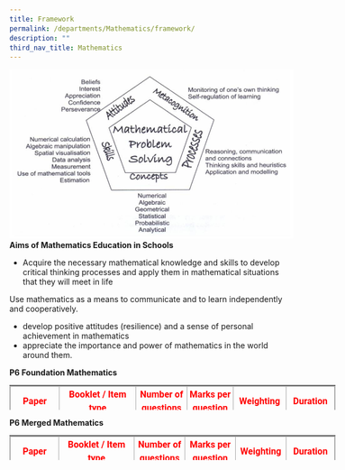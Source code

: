 ```yaml
---
title: Framework
permalink: /departments/Mathematics/framework/
description: ""
third_nav_title: Mathematics
---
```

![](/images/Maths_Framework.jpg)<br>
**Aims of Mathematics Education in Schools**
* Acquire the necessary mathematical knowledge and skills to develop critical thinking processes and apply them in mathematical situations that they will meet in life

Use mathematics as a means to communicate and to learn independently and cooperatively.<br>
*   develop positive attitudes (resilience) and a sense of personal achievement in mathematics
*   appreciate the importance and power of mathematics in the world around them.

**P6 Foundation Mathematics**<br>
<table border="0" style="margin: 0px; outline: 0px; padding: 0px; border-collapse: collapse; width: 584px; height: 44px;"><tbody style="margin: 0px; outline: 0px; padding: 0px;"><tr style="margin: 0px; outline: 0px; padding: 0px;"><td style="margin: 0px; outline: 0px; padding: 0px;"><table border="1" cellspacing="0" cellpadding="0" class="iveo_table ives_tab_simple3" style="margin: 0px; outline: 0px; padding: 0px; border-collapse: collapse; border: 1px solid rgb(170, 170, 170); width: 579px;"><tbody style="margin: 0px; outline: 0px; padding: 0px;"><tr style="margin: 0px; outline: 0px; padding: 0px; height: 42.8pt;"><td width="84" style="margin: 0px; outline: 0px; padding: 2px; text-align: center; border: 1px solid rgb(170, 170, 170); width: 90px; height: 42.8pt;"><p style="margin: 0px 0px 10px; outline: 0px; padding: 0px; line-height: 1.5 !important; color: rgb(18, 18, 18); font-family: Roboto; font-size: 16px; font-weight: normal;"><strong style="margin: 0px; outline: 0px; padding: 0px;"><font color="#ff0000" style="margin: 0px; outline: 0px; padding: 0px;">Paper</font></strong></p></td><td width="123" style="margin: 0px; outline: 0px; padding: 2px; text-align: center; border: 1px solid rgb(170, 170, 170); width: 137px; height: 42.8pt;"><p style="margin: 0px 0px 10px; outline: 0px; padding: 0px; line-height: 1.5 !important; color: rgb(18, 18, 18); font-family: Roboto; font-size: 16px; font-weight: normal;"><strong style="margin: 0px; outline: 0px; padding: 0px;"><font color="#ff0000" style="margin: 0px; outline: 0px; padding: 0px;">Booklet / Item type</font></strong></p></td><td width="97" style="margin: 0px; outline: 0px; padding: 2px; text-align: center; border: 1px solid rgb(170, 170, 170); width: 89px; height: 42.8pt;"><p style="margin: 0px 0px 10px; outline: 0px; padding: 0px; line-height: 1.5 !important; color: rgb(18, 18, 18); font-family: Roboto; font-size: 16px; font-weight: normal;"><strong style="margin: 0px; outline: 0px; padding: 0px;"><font color="#ff0000" style="margin: 0px; outline: 0px; padding: 0px;">Number of questions</font></strong></p></td><td width="88" style="margin: 0px; outline: 0px; padding: 2px; text-align: center; border: 1px solid rgb(170, 170, 170); width: 83px; height: 42.8pt;"><p style="margin: 0px 0px 10px; outline: 0px; padding: 0px; line-height: 1.5 !important; color: rgb(18, 18, 18); font-family: Roboto; font-size: 16px; font-weight: normal;"><strong style="margin: 0px; outline: 0px; padding: 0px;"><font color="#ff0000" style="margin: 0px; outline: 0px; padding: 0px;">Marks per question</font></strong></p></td><td width="101" style="margin: 0px; outline: 0px; padding: 2px; text-align: center; border: 1px solid rgb(170, 170, 170); width: 95px; height: 42.8pt;"><p style="margin: 0px 0px 10px; outline: 0px; padding: 0px; line-height: 1.5 !important; color: rgb(18, 18, 18); font-family: Roboto; font-size: 16px; font-weight: normal;"><strong style="margin: 0px; outline: 0px; padding: 0px;"><font color="#ff0000" style="margin: 0px; outline: 0px; padding: 0px;">Weighting</font></strong></p></td><td width="96" style="margin: 0px; outline: 0px; padding: 2px; text-align: center; border: 1px solid rgb(170, 170, 170); width: 85px; height: 42.8pt;"><p style="margin: 0px 0px 10px; outline: 0px; padding: 0px; line-height: 1.5 !important; color: rgb(18, 18, 18); font-family: Roboto; font-size: 16px; font-weight: normal;"><strong style="margin: 0px; outline: 0px; padding: 0px;"><font color="#ff0000" style="margin: 0px; outline: 0px; padding: 0px;">Duration</font></strong></p></td></tr><tr style="margin: 0px; outline: 0px; padding: 0px; height: 20.95pt;"><td rowspan="3" width="84" style="margin: 0px; outline: 0px; padding: 2px; text-align: center; border: 1px solid rgb(170, 170, 170); width: 63.15pt; height: 20.95pt;"><p style="margin: 0px 0px 10px; outline: 0px; padding: 0px; line-height: 1.5 !important; color: rgb(18, 18, 18); font-family: Roboto; font-size: 16px; font-weight: normal;"><strong style="margin: 0px; outline: 0px; padding: 0px;">1</strong></p><p style="margin: 0px 0px 10px; outline: 0px; padding: 0px; line-height: 1.5 !important; color: rgb(18, 18, 18); font-family: Roboto; font-size: 16px; font-weight: normal;"><strong style="margin: 0px; outline: 0px; padding: 0px;">Without calculator</strong></p></td><td rowspan="2" width="123" style="margin: 0px; outline: 0px; padding: 2px; text-align: center; border: 1px solid rgb(170, 170, 170); width: 91.9pt; height: 20.95pt;"><p style="margin: 0px 0px 10px; outline: 0px; padding: 0px; line-height: 1.5 !important; color: rgb(18, 18, 18); font-family: Roboto; font-size: 16px; font-weight: normal;"><strong style="margin: 0px; outline: 0px; padding: 0px;">Booklet A</strong></p><p style="margin: 0px 0px 10px; outline: 0px; padding: 0px; line-height: 1.5 !important; color: rgb(18, 18, 18); font-family: Roboto; font-size: 16px; font-weight: normal;"><strong style="margin: 0px; outline: 0px; padding: 0px;">Multiple-choice</strong></p></td><td width="97" style="margin: 0px; outline: 0px; padding: 2px; text-align: center; border: 1px solid rgb(170, 170, 170); width: 72.6pt; height: 20.95pt;"><p style="margin: 0px 0px 10px; outline: 0px; padding: 0px; line-height: 1.5 !important; color: rgb(18, 18, 18); font-family: Roboto; font-size: 16px; font-weight: normal;"><strong style="margin: 0px; outline: 0px; padding: 0px;">10</strong></p></td><td width="88" style="margin: 0px; outline: 0px; padding: 2px; text-align: center; border: 1px solid rgb(170, 170, 170); width: 65.9pt; height: 20.95pt;"><p style="margin: 0px 0px 10px; outline: 0px; padding: 0px; line-height: 1.5 !important; color: rgb(18, 18, 18); font-family: Roboto; font-size: 16px; font-weight: normal;"><strong style="margin: 0px; outline: 0px; padding: 0px;">1</strong></p></td><td width="101" style="margin: 0px; outline: 0px; padding: 2px; text-align: center; border: 1px solid rgb(170, 170, 170); width: 76pt; height: 20.95pt;"><p style="margin: 0px 0px 10px; outline: 0px; padding: 0px; line-height: 1.5 !important; color: rgb(18, 18, 18); font-family: Roboto; font-size: 16px; font-weight: normal;"><strong style="margin: 0px; outline: 0px; padding: 0px;">10%</strong></p></td><td rowspan="3" width="96" style="margin: 0px; outline: 0px; padding: 2px; text-align: center; border: 1px solid rgb(170, 170, 170); width: 72.2pt; height: 20.95pt;"><p style="margin: 0px 0px 10px; outline: 0px; padding: 0px; line-height: 1.5 !important; color: rgb(18, 18, 18); font-family: Roboto; font-size: 16px; font-weight: normal;"><strong style="margin: 0px; outline: 0px; padding: 0px;">1 h</strong></p></td></tr><tr style="margin: 0px; outline: 0px; padding: 0px; height: 23.2pt;"><td width="97" style="margin: 0px; outline: 0px; padding: 2px; text-align: center; border: 1px solid rgb(170, 170, 170); width: 72.6pt; height: 23.2pt;"><p style="margin: 0px 0px 10px; outline: 0px; padding: 0px; line-height: 1.5 !important; color: rgb(18, 18, 18); font-family: Roboto; font-size: 16px; font-weight: normal;"><strong style="margin: 0px; outline: 0px; padding: 0px;">10</strong></p></td><td width="88" style="margin: 0px; outline: 0px; padding: 2px; text-align: center; border: 1px solid rgb(170, 170, 170); width: 65.9pt; height: 23.2pt;"><p style="margin: 0px 0px 10px; outline: 0px; padding: 0px; line-height: 1.5 !important; color: rgb(18, 18, 18); font-family: Roboto; font-size: 16px; font-weight: normal;"><strong style="margin: 0px; outline: 0px; padding: 0px;">2</strong></p></td><td width="101" style="margin: 0px; outline: 0px; padding: 2px; text-align: center; border: 1px solid rgb(170, 170, 170); width: 76pt; height: 23.2pt;"><p style="margin: 0px 0px 10px; outline: 0px; padding: 0px; line-height: 1.5 !important; color: rgb(18, 18, 18); font-family: Roboto; font-size: 16px; font-weight: normal;"><strong style="margin: 0px; outline: 0px; padding: 0px;">20%</strong></p></td></tr><tr style="margin: 0px; outline: 0px; padding: 0px; height: 38.45pt;"><td width="123" style="margin: 0px; outline: 0px; padding: 2px; text-align: center; border: 1px solid rgb(170, 170, 170); width: 91.9pt; height: 38.45pt;"><p style="margin: 0px 0px 10px; outline: 0px; padding: 0px; line-height: 1.5 !important; color: rgb(18, 18, 18); font-family: Roboto; font-size: 16px; font-weight: normal;"><strong style="margin: 0px; outline: 0px; padding: 0px;">Booklet B</strong></p><p style="margin: 0px 0px 10px; outline: 0px; padding: 0px; line-height: 1.5 !important; color: rgb(18, 18, 18); font-family: Roboto; font-size: 16px; font-weight: normal;"><strong style="margin: 0px; outline: 0px; padding: 0px;">Short-answer</strong></p></td><td width="97" style="margin: 0px; outline: 0px; padding: 2px; text-align: center; border: 1px solid rgb(170, 170, 170); width: 72.6pt; height: 38.45pt;"><p style="margin: 0px 0px 10px; outline: 0px; padding: 0px; line-height: 1.5 !important; color: rgb(18, 18, 18); font-family: Roboto; font-size: 16px; font-weight: normal;"><strong style="margin: 0px; outline: 0px; padding: 0px;">10</strong></p></td><td width="88" style="margin: 0px; outline: 0px; padding: 2px; text-align: center; border: 1px solid rgb(170, 170, 170); width: 65.9pt; height: 38.45pt;"><p style="margin: 0px 0px 10px; outline: 0px; padding: 0px; line-height: 1.5 !important; color: rgb(18, 18, 18); font-family: Roboto; font-size: 16px; font-weight: normal;"><strong style="margin: 0px; outline: 0px; padding: 0px;">2</strong></p></td><td width="101" style="margin: 0px; outline: 0px; padding: 2px; text-align: center; border: 1px solid rgb(170, 170, 170); width: 76pt; height: 38.45pt;"><p style="margin: 0px 0px 10px; outline: 0px; padding: 0px; line-height: 1.5 !important; color: rgb(18, 18, 18); font-family: Roboto; font-size: 16px; font-weight: normal;"><strong style="margin: 0px; outline: 0px; padding: 0px;">20%</strong></p></td></tr><tr style="margin: 0px; outline: 0px; padding: 0px; height: 25.55pt;"><td rowspan="2" width="84" style="margin: 0px; outline: 0px; padding: 2px; text-align: center; border: 1px solid rgb(170, 170, 170); width: 63.15pt; height: 25.55pt;"><p style="margin: 0px 0px 10px; outline: 0px; padding: 0px; line-height: 1.5 !important; color: rgb(18, 18, 18); font-family: Roboto; font-size: 16px; font-weight: normal;"><strong style="margin: 0px; outline: 0px; padding: 0px;">2</strong></p><p style="margin: 0px 0px 10px; outline: 0px; padding: 0px; line-height: 1.5 !important; color: rgb(18, 18, 18); font-family: Roboto; font-size: 16px; font-weight: normal;"><strong style="margin: 0px; outline: 0px; padding: 0px;">With calculator</strong></p></td><td width="123" style="margin: 0px; outline: 0px; padding: 2px; text-align: center; border: 1px solid rgb(170, 170, 170); width: 91.9pt; height: 25.55pt;"><p style="margin: 0px 0px 10px; outline: 0px; padding: 0px; line-height: 1.5 !important; color: rgb(18, 18, 18); font-family: Roboto; font-size: 16px; font-weight: normal;"><strong style="margin: 0px; outline: 0px; padding: 0px;">Short-Answer</strong></p></td><td width="97" style="margin: 0px; outline: 0px; padding: 2px; text-align: center; border: 1px solid rgb(170, 170, 170); width: 72.6pt; height: 25.55pt;"><p style="margin: 0px 0px 10px; outline: 0px; padding: 0px; line-height: 1.5 !important; color: rgb(18, 18, 18); font-family: Roboto; font-size: 16px; font-weight: normal;"><strong style="margin: 0px; outline: 0px; padding: 0px;">10</strong></p></td><td width="88" style="margin: 0px; outline: 0px; padding: 2px; text-align: center; border: 1px solid rgb(170, 170, 170); width: 65.9pt; height: 25.55pt;"><p style="margin: 0px 0px 10px; outline: 0px; padding: 0px; line-height: 1.5 !important; color: rgb(18, 18, 18); font-family: Roboto; font-size: 16px; font-weight: normal;"><strong style="margin: 0px; outline: 0px; padding: 0px;">2</strong></p></td><td width="101" style="margin: 0px; outline: 0px; padding: 2px; text-align: center; border: 1px solid rgb(170, 170, 170); width: 76pt; height: 25.55pt;"><p style="margin: 0px 0px 10px; outline: 0px; padding: 0px; line-height: 1.5 !important; color: rgb(18, 18, 18); font-family: Roboto; font-size: 16px; font-weight: normal;"><strong style="margin: 0px; outline: 0px; padding: 0px;">20%</strong></p></td><td rowspan="2" width="96" style="margin: 0px; outline: 0px; padding: 2px; text-align: center; border: 1px solid rgb(170, 170, 170); width: 72.2pt; height: 25.55pt;"><p style="margin: 0px 0px 10px; outline: 0px; padding: 0px; line-height: 1.5 !important; color: rgb(18, 18, 18); font-family: Roboto; font-size: 16px; font-weight: normal;"><strong style="margin: 0px; outline: 0px; padding: 0px;">1h</strong></p></td></tr><tr style="margin: 0px; outline: 0px; padding: 0px; height: 35.45pt;"><td width="123" style="margin: 0px; outline: 0px; padding: 2px; text-align: center; border: 1px solid rgb(170, 170, 170); width: 91.9pt; height: 35.45pt;"><p style="margin: 0px 0px 10px; outline: 0px; padding: 0px; line-height: 1.5 !important; color: rgb(18, 18, 18); font-family: Roboto; font-size: 16px; font-weight: normal;"><strong style="margin: 0px; outline: 0px; padding: 0px;">Structured/Long-answer</strong></p></td><td width="97" style="margin: 0px; outline: 0px; padding: 2px; text-align: center; border: 1px solid rgb(170, 170, 170); width: 72.6pt; height: 35.45pt;"><p style="margin: 0px 0px 10px; outline: 0px; padding: 0px; line-height: 1.5 !important; color: rgb(18, 18, 18); font-family: Roboto; font-size: 16px; font-weight: normal;"><strong style="margin: 0px; outline: 0px; padding: 0px;">6</strong></p></td><td width="88" style="margin: 0px; outline: 0px; padding: 2px; text-align: center; border: 1px solid rgb(170, 170, 170); width: 65.9pt; height: 35.45pt;"><p style="margin: 0px 0px 10px; outline: 0px; padding: 0px; line-height: 1.5 !important; color: rgb(18, 18, 18); font-family: Roboto; font-size: 16px; font-weight: normal;"><strong style="margin: 0px; outline: 0px; padding: 0px;">3, 4</strong></p></td><td width="101" style="margin: 0px; outline: 0px; padding: 2px; text-align: center; border: 1px solid rgb(170, 170, 170); width: 76pt; height: 35.45pt;"><p style="margin: 0px 0px 10px; outline: 0px; padding: 0px; line-height: 1.5 !important; color: rgb(18, 18, 18); font-family: Roboto; font-size: 16px; font-weight: normal;"><strong style="margin: 0px; outline: 0px; padding: 0px;">20%</strong></p></td></tr><tr style="margin: 0px; outline: 0px; padding: 0px; height: 29.95pt;"><td width="84" style="margin: 0px; outline: 0px; padding: 2px; text-align: center; border: 1px solid rgb(170, 170, 170); width: 63.15pt; height: 29.95pt;"></td><td width="123" style="margin: 0px; outline: 0px; padding: 2px; text-align: center; border: 1px solid rgb(170, 170, 170); width: 91.9pt; height: 29.95pt;"><p style="margin: 0px 0px 10px; outline: 0px; padding: 0px; line-height: 1.5 !important; color: rgb(18, 18, 18); font-family: Roboto; font-size: 16px; font-weight: normal;"><strong style="margin: 0px; outline: 0px; padding: 0px;">Total</strong></p></td><td width="97" style="margin: 0px; outline: 0px; padding: 2px; text-align: center; border: 1px solid rgb(170, 170, 170); width: 72.6pt; height: 29.95pt;"><p style="margin: 0px 0px 10px; outline: 0px; padding: 0px; line-height: 1.5 !important; color: rgb(18, 18, 18); font-family: Roboto; font-size: 16px; font-weight: normal;"><strong style="margin: 0px; outline: 0px; padding: 0px;">46</strong></p></td><td width="88" style="margin: 0px; outline: 0px; padding: 2px; text-align: center; border: 1px solid rgb(170, 170, 170); width: 65.9pt; height: 29.95pt;"><p style="margin: 0px 0px 10px; outline: 0px; padding: 0px; line-height: 1.5 !important; color: rgb(18, 18, 18); font-family: Roboto; font-size: 16px; font-weight: normal;"><strong style="margin: 0px; outline: 0px; padding: 0px;">-</strong></p></td><td width="101" style="margin: 0px; outline: 0px; padding: 2px; text-align: center; border: 1px solid rgb(170, 170, 170); width: 76pt; height: 29.95pt;"><p style="margin: 0px 0px 10px; outline: 0px; padding: 0px; line-height: 1.5 !important; color: rgb(18, 18, 18); font-family: Roboto; font-size: 16px; font-weight: normal;"><strong style="margin: 0px; outline: 0px; padding: 0px;">90%</strong></p></td><td width="96" style="margin: 0px; outline: 0px; padding: 2px; text-align: center; border: 1px solid rgb(170, 170, 170); width: 72.2pt; height: 29.95pt;"><p style="margin: 0px 0px 10px; outline: 0px; padding: 0px; line-height: 1.5 !important; color: rgb(18, 18, 18); font-family: Roboto; font-size: 16px; font-weight: normal;"><strong style="margin: 0px; outline: 0px; padding: 0px;">2h</strong></p></td></tr></tbody></table></td></tr></tbody></table>


**P6 Merged Mathematics**<br>
<table border="0" style="margin: 0px; outline: 0px; padding: 0px; border-collapse: collapse; width: 584px; height: 44px;"><tbody style="margin: 0px; outline: 0px; padding: 0px;"><tr style="margin: 0px; outline: 0px; padding: 0px;"><td style="margin: 0px; outline: 0px; padding: 0px;"><table border="1" cellspacing="0" cellpadding="0" class="iveo_table ives_tab_simple3" style="margin: 0px; outline: 0px; padding: 0px; border-collapse: collapse; border: 1px solid rgb(170, 170, 170); width: 579px;"><tbody style="margin: 0px; outline: 0px; padding: 0px;"><tr style="margin: 0px; outline: 0px; padding: 0px; height: 38.7pt;"><td width="83" style="margin: 0px; outline: 0px; padding: 2px; text-align: center; border: 1px solid rgb(170, 170, 170); width: 88px; height: 38.7pt;"><p style="margin: 0px 0px 10px; outline: 0px; padding: 0px; line-height: 1.5 !important; color: rgb(18, 18, 18); font-family: Roboto; font-size: 16px; font-weight: normal;"><strong style="margin: 0px; outline: 0px; padding: 0px;"><font color="#ff0000" style="margin: 0px; outline: 0px; padding: 0px;">Paper</font></strong></p></td><td width="125" style="margin: 0px; outline: 0px; padding: 2px; text-align: center; border: 1px solid rgb(170, 170, 170); width: 132px; height: 38.7pt;"><p style="margin: 0px 0px 10px; outline: 0px; padding: 0px; line-height: 1.5 !important; color: rgb(18, 18, 18); font-family: Roboto; font-size: 16px; font-weight: normal;"><strong style="margin: 0px; outline: 0px; padding: 0px;"><font color="#ff0000" style="margin: 0px; outline: 0px; padding: 0px;">Booklet / Item type</font></strong></p></td><td width="95" style="margin: 0px; outline: 0px; padding: 2px; text-align: center; border: 1px solid rgb(170, 170, 170); width: 90px; height: 38.7pt;"><p style="margin: 0px 0px 10px; outline: 0px; padding: 0px; line-height: 1.5 !important; color: rgb(18, 18, 18); font-family: Roboto; font-size: 16px; font-weight: normal;"><strong style="margin: 0px; outline: 0px; padding: 0px;"><font color="#ff0000" style="margin: 0px; outline: 0px; padding: 0px;">Number of questions</font></strong></p></td><td width="99" style="margin: 0px; outline: 0px; padding: 2px; text-align: center; border: 1px solid rgb(170, 170, 170); width: 88px; height: 38.7pt;"><p style="margin: 0px 0px 10px; outline: 0px; padding: 0px; line-height: 1.5 !important; color: rgb(18, 18, 18); font-family: Roboto; font-size: 16px; font-weight: normal;"><strong style="margin: 0px; outline: 0px; padding: 0px;"><font color="#ff0000" style="margin: 0px; outline: 0px; padding: 0px;">Marks per question</font></strong></p></td><td width="93" style="margin: 0px; outline: 0px; padding: 2px; text-align: center; border: 1px solid rgb(170, 170, 170); width: 94px; height: 38.7pt;"><p style="margin: 0px 0px 10px; outline: 0px; padding: 0px; line-height: 1.5 !important; color: rgb(18, 18, 18); font-family: Roboto; font-size: 16px; font-weight: normal;"><strong style="margin: 0px; outline: 0px; padding: 0px;"><font color="#ff0000" style="margin: 0px; outline: 0px; padding: 0px;">Weighting</font></strong></p></td><td width="94" style="margin: 0px; outline: 0px; padding: 2px; text-align: center; border: 1px solid rgb(170, 170, 170); width: 87px; height: 38.7pt;"><p style="margin: 0px 0px 10px; outline: 0px; padding: 0px; line-height: 1.5 !important; color: rgb(18, 18, 18); font-family: Roboto; font-size: 16px; font-weight: normal;"><strong style="margin: 0px; outline: 0px; padding: 0px;"><font color="#ff0000" style="margin: 0px; outline: 0px; padding: 0px;">Duration</font></strong></p></td></tr><tr style="margin: 0px; outline: 0px; padding: 0px; height: 18.2pt;"><td rowspan="4" width="83" style="margin: 0px; outline: 0px; padding: 2px; text-align: center; border: 1px solid rgb(170, 170, 170); width: 62.25pt; height: 18.2pt;"><p style="margin: 0px 0px 10px; outline: 0px; padding: 0px; line-height: 1.5 !important; color: rgb(18, 18, 18); font-family: Roboto; font-size: 16px; font-weight: normal;"><strong style="margin: 0px; outline: 0px; padding: 0px;">1</strong></p><p style="margin: 0px 0px 10px; outline: 0px; padding: 0px; line-height: 1.5 !important; color: rgb(18, 18, 18); font-family: Roboto; font-size: 16px; font-weight: normal;"><strong style="margin: 0px; outline: 0px; padding: 0px;">Without calculator</strong></p></td><td rowspan="2" width="125" style="margin: 0px; outline: 0px; padding: 2px; text-align: center; border: 1px solid rgb(170, 170, 170); width: 93.65pt; height: 18.2pt;"><p style="margin: 0px 0px 10px; outline: 0px; padding: 0px; line-height: 1.5 !important; color: rgb(18, 18, 18); font-family: Roboto; font-size: 16px; font-weight: normal;"><strong style="margin: 0px; outline: 0px; padding: 0px;">Booklet A</strong></p><p style="margin: 0px 0px 10px; outline: 0px; padding: 0px; line-height: 1.5 !important; color: rgb(18, 18, 18); font-family: Roboto; font-size: 16px; font-weight: normal;"><strong style="margin: 0px; outline: 0px; padding: 0px;">Multiple-choice</strong></p></td><td width="95" style="margin: 0px; outline: 0px; padding: 2px; text-align: center; border: 1px solid rgb(170, 170, 170); width: 71.3pt; height: 18.2pt;"><p style="margin: 0px 0px 10px; outline: 0px; padding: 0px; line-height: 1.5 !important; color: rgb(18, 18, 18); font-family: Roboto; font-size: 16px; font-weight: normal;"><strong style="margin: 0px; outline: 0px; padding: 0px;">10</strong></p></td><td width="99" style="margin: 0px; outline: 0px; padding: 2px; text-align: center; border: 1px solid rgb(170, 170, 170); width: 74.3pt; height: 18.2pt;"><p style="margin: 0px 0px 10px; outline: 0px; padding: 0px; line-height: 1.5 !important; color: rgb(18, 18, 18); font-family: Roboto; font-size: 16px; font-weight: normal;"><strong style="margin: 0px; outline: 0px; padding: 0px;">1</strong></p></td><td width="93" style="margin: 0px; outline: 0px; padding: 2px; text-align: center; border: 1px solid rgb(170, 170, 170); width: 69.5pt; height: 18.2pt;"><p style="margin: 0px 0px 10px; outline: 0px; padding: 0px; line-height: 1.5 !important; color: rgb(18, 18, 18); font-family: Roboto; font-size: 16px; font-weight: normal;"><strong style="margin: 0px; outline: 0px; padding: 0px;">10%</strong></p></td><td rowspan="4" width="94" style="margin: 0px; outline: 0px; padding: 2px; text-align: center; border: 1px solid rgb(170, 170, 170); width: 70.75pt; height: 18.2pt;"><p style="margin: 0px 0px 10px; outline: 0px; padding: 0px; line-height: 1.5 !important; color: rgb(18, 18, 18); font-family: Roboto; font-size: 16px; font-weight: normal;"><strong style="margin: 0px; outline: 0px; padding: 0px;">1h</strong></p></td></tr><tr style="margin: 0px; outline: 0px; padding: 0px; height: 27.9pt;"><td width="95" style="margin: 0px; outline: 0px; padding: 2px; text-align: center; border: 1px solid rgb(170, 170, 170); width: 71.3pt; height: 27.9pt;"><p style="margin: 0px 0px 10px; outline: 0px; padding: 0px; line-height: 1.5 !important; color: rgb(18, 18, 18); font-family: Roboto; font-size: 16px; font-weight: normal;"><strong style="margin: 0px; outline: 0px; padding: 0px;">5</strong></p></td><td width="99" style="margin: 0px; outline: 0px; padding: 2px; text-align: center; border: 1px solid rgb(170, 170, 170); width: 74.3pt; height: 27.9pt;"><p style="margin: 0px 0px 10px; outline: 0px; padding: 0px; line-height: 1.5 !important; color: rgb(18, 18, 18); font-family: Roboto; font-size: 16px; font-weight: normal;"><strong style="margin: 0px; outline: 0px; padding: 0px;">2</strong></p></td><td width="93" style="margin: 0px; outline: 0px; padding: 2px; text-align: center; border: 1px solid rgb(170, 170, 170); width: 69.5pt; height: 27.9pt;"><p style="margin: 0px 0px 10px; outline: 0px; padding: 0px; line-height: 1.5 !important; color: rgb(18, 18, 18); font-family: Roboto; font-size: 16px; font-weight: normal;"><strong style="margin: 0px; outline: 0px; padding: 0px;">10%</strong></p></td></tr><tr style="margin: 0px; outline: 0px; padding: 0px; height: 18.15pt;"><td rowspan="2" width="125" style="margin: 0px; outline: 0px; padding: 2px; text-align: center; border: 1px solid rgb(170, 170, 170); width: 93.65pt; height: 18.15pt;"><p style="margin: 0px 0px 10px; outline: 0px; padding: 0px; line-height: 1.5 !important; color: rgb(18, 18, 18); font-family: Roboto; font-size: 16px; font-weight: normal;"><strong style="margin: 0px; outline: 0px; padding: 0px;">Booklet B</strong></p><p style="margin: 0px 0px 10px; outline: 0px; padding: 0px; line-height: 1.5 !important; color: rgb(18, 18, 18); font-family: Roboto; font-size: 16px; font-weight: normal;"><strong style="margin: 0px; outline: 0px; padding: 0px;">Short-answer</strong></p></td><td width="95" style="margin: 0px; outline: 0px; padding: 2px; text-align: center; border: 1px solid rgb(170, 170, 170); width: 71.3pt; height: 18.15pt;"><p style="margin: 0px 0px 10px; outline: 0px; padding: 0px; line-height: 1.5 !important; color: rgb(18, 18, 18); font-family: Roboto; font-size: 16px; font-weight: normal;"><strong style="margin: 0px; outline: 0px; padding: 0px;">5</strong></p></td><td width="99" style="margin: 0px; outline: 0px; padding: 2px; text-align: center; border: 1px solid rgb(170, 170, 170); width: 74.3pt; height: 18.15pt;"><p style="margin: 0px 0px 10px; outline: 0px; padding: 0px; line-height: 1.5 !important; color: rgb(18, 18, 18); font-family: Roboto; font-size: 16px; font-weight: normal;"><strong style="margin: 0px; outline: 0px; padding: 0px;">1</strong></p></td><td width="93" style="margin: 0px; outline: 0px; padding: 2px; text-align: center; border: 1px solid rgb(170, 170, 170); width: 69.5pt; height: 18.15pt;"><p style="margin: 0px 0px 10px; outline: 0px; padding: 0px; line-height: 1.5 !important; color: rgb(18, 18, 18); font-family: Roboto; font-size: 16px; font-weight: normal;"><strong style="margin: 0px; outline: 0px; padding: 0px;">5%</strong></p></td></tr><tr style="margin: 0px; outline: 0px; padding: 0px; height: 16.5pt;"><td width="95" style="margin: 0px; outline: 0px; padding: 2px; text-align: center; border: 1px solid rgb(170, 170, 170); width: 71.3pt; height: 16.5pt;"><p style="margin: 0px 0px 10px; outline: 0px; padding: 0px; line-height: 1.5 !important; color: rgb(18, 18, 18); font-family: Roboto; font-size: 16px; font-weight: normal;"><strong style="margin: 0px; outline: 0px; padding: 0px;">10</strong></p></td><td width="99" style="margin: 0px; outline: 0px; padding: 2px; text-align: center; border: 1px solid rgb(170, 170, 170); width: 74.3pt; height: 16.5pt;"><p style="margin: 0px 0px 10px; outline: 0px; padding: 0px; line-height: 1.5 !important; color: rgb(18, 18, 18); font-family: Roboto; font-size: 16px; font-weight: normal;"><strong style="margin: 0px; outline: 0px; padding: 0px;">2</strong></p></td><td width="93" style="margin: 0px; outline: 0px; padding: 2px; text-align: center; border: 1px solid rgb(170, 170, 170); width: 69.5pt; height: 16.5pt;"><p style="margin: 0px 0px 10px; outline: 0px; padding: 0px; line-height: 1.5 !important; color: rgb(18, 18, 18); font-family: Roboto; font-size: 16px; font-weight: normal;"><strong style="margin: 0px; outline: 0px; padding: 0px;">20%</strong></p></td></tr><tr style="margin: 0px; outline: 0px; padding: 0px; height: 24.65pt;"><td rowspan="2" width="83" style="margin: 0px; outline: 0px; padding: 2px; text-align: center; border: 1px solid rgb(170, 170, 170); width: 62.25pt; height: 24.65pt;"><p style="margin: 0px 0px 10px; outline: 0px; padding: 0px; line-height: 1.5 !important; color: rgb(18, 18, 18); font-family: Roboto; font-size: 16px; font-weight: normal;"><strong style="margin: 0px; outline: 0px; padding: 0px;">2</strong></p><p style="margin: 0px 0px 10px; outline: 0px; padding: 0px; line-height: 1.5 !important; color: rgb(18, 18, 18); font-family: Roboto; font-size: 16px; font-weight: normal;"><strong style="margin: 0px; outline: 0px; padding: 0px;">With calculator</strong></p></td><td width="125" style="margin: 0px; outline: 0px; padding: 2px; text-align: center; border: 1px solid rgb(170, 170, 170); width: 93.65pt; height: 24.65pt;"><p style="margin: 0px 0px 10px; outline: 0px; padding: 0px; line-height: 1.5 !important; color: rgb(18, 18, 18); font-family: Roboto; font-size: 16px; font-weight: normal;"><strong style="margin: 0px; outline: 0px; padding: 0px;">Short-Answer</strong></p></td><td width="95" style="margin: 0px; outline: 0px; padding: 2px; text-align: center; border: 1px solid rgb(170, 170, 170); width: 71.3pt; height: 24.65pt;"><p style="margin: 0px 0px 10px; outline: 0px; padding: 0px; line-height: 1.5 !important; color: rgb(18, 18, 18); font-family: Roboto; font-size: 16px; font-weight: normal;"><strong style="margin: 0px; outline: 0px; padding: 0px;">5</strong></p></td><td width="99" style="margin: 0px; outline: 0px; padding: 2px; text-align: center; border: 1px solid rgb(170, 170, 170); width: 74.3pt; height: 24.65pt;"><p style="margin: 0px 0px 10px; outline: 0px; padding: 0px; line-height: 1.5 !important; color: rgb(18, 18, 18); font-family: Roboto; font-size: 16px; font-weight: normal;"><strong style="margin: 0px; outline: 0px; padding: 0px;">2</strong></p></td><td width="93" style="margin: 0px; outline: 0px; padding: 2px; text-align: center; border: 1px solid rgb(170, 170, 170); width: 69.5pt; height: 24.65pt;"><p style="margin: 0px 0px 10px; outline: 0px; padding: 0px; line-height: 1.5 !important; color: rgb(18, 18, 18); font-family: Roboto; font-size: 16px; font-weight: normal;"><strong style="margin: 0px; outline: 0px; padding: 0px;">10%</strong></p></td><td rowspan="2" width="94" style="margin: 0px; outline: 0px; padding: 2px; text-align: center; border: 1px solid rgb(170, 170, 170); width: 70.75pt; height: 24.65pt;"><p style="margin: 0px 0px 10px; outline: 0px; padding: 0px; line-height: 1.5 !important; color: rgb(18, 18, 18); font-family: Roboto; font-size: 16px; font-weight: normal;"><strong style="margin: 0px; outline: 0px; padding: 0px;">1h 30 min</strong></p></td></tr><tr style="margin: 0px; outline: 0px; padding: 0px; height: 35.35pt;"><td width="125" style="margin: 0px; outline: 0px; padding: 2px; text-align: center; border: 1px solid rgb(170, 170, 170); width: 93.65pt; height: 35.35pt;"><p style="margin: 0px 0px 10px; outline: 0px; padding: 0px; line-height: 1.5 !important; color: rgb(18, 18, 18); font-family: Roboto; font-size: 16px; font-weight: normal;"><strong style="margin: 0px; outline: 0px; padding: 0px;">Structured/Long-answer</strong></p></td><td width="95" style="margin: 0px; outline: 0px; padding: 2px; text-align: center; border: 1px solid rgb(170, 170, 170); width: 71.3pt; height: 35.35pt;"><p style="margin: 0px 0px 10px; outline: 0px; padding: 0px; line-height: 1.5 !important; color: rgb(18, 18, 18); font-family: Roboto; font-size: 16px; font-weight: normal;"><strong style="margin: 0px; outline: 0px; padding: 0px;">12</strong></p></td><td width="99" style="margin: 0px; outline: 0px; padding: 2px; text-align: center; border: 1px solid rgb(170, 170, 170); width: 74.3pt; height: 35.35pt;"><p style="margin: 0px 0px 10px; outline: 0px; padding: 0px; line-height: 1.5 !important; color: rgb(18, 18, 18); font-family: Roboto; font-size: 16px; font-weight: normal;"><strong style="margin: 0px; outline: 0px; padding: 0px;">3, 4, 5</strong></p></td><td width="93" style="margin: 0px; outline: 0px; padding: 2px; text-align: center; border: 1px solid rgb(170, 170, 170); width: 69.5pt; height: 35.35pt;"><p style="margin: 0px 0px 10px; outline: 0px; padding: 0px; line-height: 1.5 !important; color: rgb(18, 18, 18); font-family: Roboto; font-size: 16px; font-weight: normal;"><strong style="margin: 0px; outline: 0px; padding: 0px;">45%</strong></p></td></tr><tr style="margin: 0px; outline: 0px; padding: 0px; height: 28.85pt;"><td width="83" style="margin: 0px; outline: 0px; padding: 2px; text-align: center; border: 1px solid rgb(170, 170, 170); width: 62.25pt; height: 28.85pt;"></td><td width="125" style="margin: 0px; outline: 0px; padding: 2px; text-align: center; border: 1px solid rgb(170, 170, 170); width: 93.65pt; height: 28.85pt;"><p style="margin: 0px 0px 10px; outline: 0px; padding: 0px; line-height: 1.5 !important; color: rgb(18, 18, 18); font-family: Roboto; font-size: 16px; font-weight: normal;"><strong style="margin: 0px; outline: 0px; padding: 0px;">Total</strong></p></td><td width="95" style="margin: 0px; outline: 0px; padding: 2px; text-align: center; border: 1px solid rgb(170, 170, 170); width: 71.3pt; height: 28.85pt;"><p style="margin: 0px 0px 10px; outline: 0px; padding: 0px; line-height: 1.5 !important; color: rgb(18, 18, 18); font-family: Roboto; font-size: 16px; font-weight: normal;"><strong style="margin: 0px; outline: 0px; padding: 0px;">47</strong></p></td><td width="99" style="margin: 0px; outline: 0px; padding: 2px; text-align: center; border: 1px solid rgb(170, 170, 170); width: 74.3pt; height: 28.85pt;"><p style="margin: 0px 0px 10px; outline: 0px; padding: 0px; line-height: 1.5 !important; color: rgb(18, 18, 18); font-family: Roboto; font-size: 16px; font-weight: normal;"><strong style="margin: 0px; outline: 0px; padding: 0px;">-</strong></p></td><td width="93" style="margin: 0px; outline: 0px; padding: 2px; text-align: center; border: 1px solid rgb(170, 170, 170); width: 69.5pt; height: 28.85pt;"><p style="margin: 0px 0px 10px; outline: 0px; padding: 0px; line-height: 1.5 !important; color: rgb(18, 18, 18); font-family: Roboto; font-size: 16px; font-weight: normal;"><strong style="margin: 0px; outline: 0px; padding: 0px;">100%</strong></p></td><td width="94" style="margin: 0px; outline: 0px; padding: 2px; text-align: center; border: 1px solid rgb(170, 170, 170); width: 70.75pt; height: 28.85pt;"><p style="margin: 0px 0px 10px; outline: 0px; padding: 0px; line-height: 1.5 !important; color: rgb(18, 18, 18); font-family: Roboto; font-size: 16px; font-weight: normal;"><strong style="margin: 0px; outline: 0px; padding: 0px;">2h 30 min</strong></p></td></tr></tbody></table></td></tr></tbody></table>